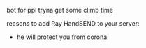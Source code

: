 bot for ppl tryna get some climb time

reasons to add Ray HandSEND to your server:
- he will protect you from corona
